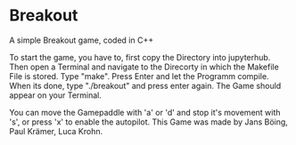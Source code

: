 # Breakout
A simple Breakout game, coded in C++



To start the game, you have to, first copy the Directory into jupyterhub. Then open a Terminal and navigate to the Direcorty in which the Makefile File is stored. Type "make". Press Enter and let the Programm compile. When its done, type "./breakout" and press enter again. The Game should appear on your Terminal.

You can move the Gamepaddle with 'a' or 'd' and stop it's movement with 's', or press 'x' to enable the autopilot.
This Game was made by Jans Böing, Paul Krämer, Luca Krohn.
